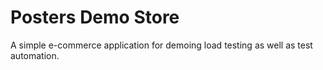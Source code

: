 Posters Demo Store
==================

A simple e-commerce application for demoing load testing as well as test automation.
